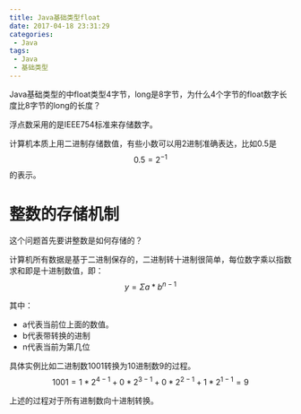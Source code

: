 ```yaml
---
title: Java基础类型float
date: 2017-04-18 23:31:29
categories:
 - Java
tags:
 - Java
 - 基础类型
---
```

Java基础类型的中float类型4字节，long是8字节，为什么4个字节的float数字长度比8字节的long的长度？

浮点数采用的是IEEE754标准来存储数字。

计算机本质上用二进制存储数值，有些小数可以用2进制准确表达，比如0.5是
$$
0.5 = 2^{-1}
$$
的表示。
<!-- more -->

# 整数的存储机制
这个问题首先要讲整数是如何存储的？

计算机所有数据是基于二进制保存的，二进制转十进制很简单，每位数字乘以指数求和即是十进制数值，即：
$$
y=\Sigma a*b^{n-1}
$$

其中：
* a代表当前位上面的数值。
* b代表带转换的进制
* n代表当前为第几位

具体实例比如二进制数1001转换为10进制数9的过程。
$$
1001=1*2^{4-1}+0*2^{3-1}+0*2^{2-1}+1*2^{1-1}=9
$$

上述的过程对于所有进制数向十进制转换。
